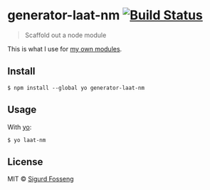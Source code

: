 # generator-laat-nm [![Build Status](https://travis-ci.org/sindresorhus/generator-nm.svg?branch=master)](https://travis-ci.org/sindresorhus/generator-nm)

> Scaffold out a node module

This is what I use for [my own modules](https://www.npmjs.com/~laat).


## Install

```
$ npm install --global yo generator-laat-nm
```


## Usage

With [yo](https://github.com/yeoman/yo):

```
$ yo laat-nm
```


## License

MIT © [Sigurd Fosseng](https://github.com/laat)
